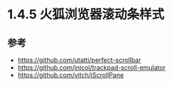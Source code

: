 # 1.4.5 火狐浏览器滚动条样式



## 参考
- https://github.com/utatti/perfect-scrollbar
- https://github.com/jnicol/trackpad-scroll-emulator
- https://github.com/vitch/jScrollPane
